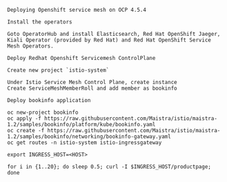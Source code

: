 ```Deploying Openshift service mesh on OCP 4.5.4```

```
Install the operators

Goto OperatorHub and install Elasticsearch, Red Hat OpenShift Jaeger, Kiali Operator (provided by Red Hat) and Red Hat OpenShift Service Mesh Operators.
```

```
Deploy Redhat Openshift Servicemesh ControlPlane

Create new project `istio-system`

Under Istio Service Mesh Control Plane, create instance
Create ServiceMeshMemberRoll and add member as bookinfo
```

```
Deploy bookinfo application

oc new-project bookinfo
oc apply -f https://raw.githubusercontent.com/Maistra/istio/maistra-1.2/samples/bookinfo/platform/kube/bookinfo.yaml
oc create -f https://raw.githubusercontent.com/Maistra/istio/maistra-1.2/samples/bookinfo/networking/bookinfo-gateway.yaml
oc get routes -n istio-system istio-ingressgateway

export INGRESS_HOST=<HOST>

for i in {1..20}; do sleep 0.5; curl -I $INGRESS_HOST/productpage; done
```
